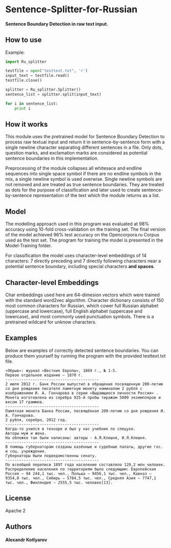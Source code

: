 # Sentence-Splitter-for-Russian
#### Sentence Boundary Detection in raw text input.

## How to use
Example:
```python
import Ru_splitter

testfile = open("testtext.txt", 'r')
input_text = testfile.read()
testfile.close()

splitter = Ru_splitter.Splitter()
sentence_list = splitter.split(input_text)

for i in sentence_list:
    print i
```

## How it works
This module uses the pretrained model for Sentence Boundary Detection to process raw textual input and return it in sentence-by-sentence form with a single newline character separating different sentences in a file. Only dots, question marks, and exclamation marks are considered as potential sentence boundaries in this implementation.

Preprocessing of the module collapses all whitesace and endline sequences into single space symbol if there are no endline symbols in the mix, a single newline symbol is used overwise. Single newline symbols are not removed and are treated as true sentence boundaries. They are treated as dots for the purpose of classification and later used to create sentence-by-sentence representation of the text which the module returns as a list.

## Model
The modelling approach used in this program was evaluated at 98% accuracy using 10-fold cross-validation on the training set. The final version of the model achieved 96% test accuracy on the Opencorpora.ru Corpus used as the test set. The program for training the model is presented in the Model-Training folder. 

For classification the model uses character-level embeddings of 14 characters: 7 directly preceding and 7 directly following characters near a potential sentence boundary, including special characters **and spaces**.

## Character-level Embeddings

Char embeddings used here are 64-dimesion vectors which were trained with the standard word2vec algorithm. Character dictionary consists of 150 most common characters for Russian, which cower full Russian alphabet (uppercase and lowercase), full English alphabet (uppercase and lowercase), and most commonly used punctuation symbols. There is a pretrained wildcard for unknow characters.


## Examples

Below are examples of correctly detected sentence boundaries. You can produce them yourself by running the program with the provided testtext.txt file.

```
«Обрыв»: журнал «Вестник Европы», 1869 г., № 1-5.
Первое отдельное издание — 1870 г.
-----------------------------------------
2 июля 2012 г. Банк России выпустил в обращение посвященную 200-летию со дня рождения писателя памятную монету номиналом 2 рубля с изображением И. А. Гончарова в серии «Выдающиеся личности России» .
Монета изготовлена из серебра 925-й пробы тиражом 5000 экземпляров и весом 17 граммов.
-----------------------------------------
Памятная монета Банка России, посвящённая 200-летию со дня рождения И. А. Гончарова.
2 рубля, серебро, 2012 год.
-----------------------------------------
Когда-то учился в технаре и был у нас учебник по спецухе.
Авторы муж и жена.
На обложке так были написаны: авторы - А.Я.Клешня, И.Я.Клешня.
-----------------------------------------
В помощь губернаторам созданы казённые и судебные палаты, другие гос. и соц. учреждения.
Губернаторы были подведомственны сенату.
-----------------------------------------
По всеобщей переписи 1897 года население составляло 129,2 млн человек.
Распределение населения по территориям было следующим: Европейская Россия — 94 244,1 тыс. чел., Польша — 9456,1 тыс. чел., Кавказ — 9354,8 тыс. чел., Сибирь — 5784,5 тыс. чел., Средняя Азия — 7747,1 тыс. чел., Финляндия — 2555,5 тыс. человек[13].
```

## License

Apache 2

## Authors

#### Alexandr Kotlyarov




